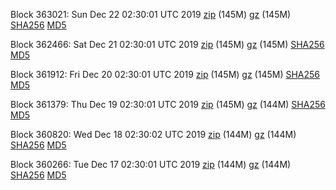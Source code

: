 Block 363021: Sun Dec 22 02:30:01 UTC 2019 [zip](https://files.01coin.io/mainnet/2019-12-22/bootstrap.dat.zip) (145M) [gz](https://files.01coin.io/mainnet/2019-12-22/bootstrap.dat.tar.gz) (145M) [SHA256](https://files.01coin.io/mainnet/2019-12-22/sha256.txt) [MD5](https://files.01coin.io/mainnet/2019-12-22/md5.txt)

Block 362466: Sat Dec 21 02:30:01 UTC 2019 [zip](https://files.01coin.io/mainnet/2019-12-21/bootstrap.dat.zip) (145M) [gz](https://files.01coin.io/mainnet/2019-12-21/bootstrap.dat.tar.gz) (145M) [SHA256](https://files.01coin.io/mainnet/2019-12-21/sha256.txt) [MD5](https://files.01coin.io/mainnet/2019-12-21/md5.txt)

Block 361912: Fri Dec 20 02:30:01 UTC 2019 [zip](https://files.01coin.io/mainnet/2019-12-20/bootstrap.dat.zip) (145M) [gz](https://files.01coin.io/mainnet/2019-12-20/bootstrap.dat.tar.gz) (145M) [SHA256](https://files.01coin.io/mainnet/2019-12-20/sha256.txt) [MD5](https://files.01coin.io/mainnet/2019-12-20/md5.txt)

Block 361379: Thu Dec 19 02:30:01 UTC 2019 [zip](https://files.01coin.io/mainnet/2019-12-19/bootstrap.dat.zip) (145M) [gz](https://files.01coin.io/mainnet/2019-12-19/bootstrap.dat.tar.gz) (144M) [SHA256](https://files.01coin.io/mainnet/2019-12-19/sha256.txt) [MD5](https://files.01coin.io/mainnet/2019-12-19/md5.txt)

Block 360820: Wed Dec 18 02:30:02 UTC 2019 [zip](https://files.01coin.io/mainnet/2019-12-18/bootstrap.dat.zip) (144M) [gz](https://files.01coin.io/mainnet/2019-12-18/bootstrap.dat.tar.gz) (144M) [SHA256](https://files.01coin.io/mainnet/2019-12-18/sha256.txt) [MD5](https://files.01coin.io/mainnet/2019-12-18/md5.txt)

Block 360266: Tue Dec 17 02:30:01 UTC 2019 [zip](https://files.01coin.io/mainnet/2019-12-17/bootstrap.dat.zip) (144M) [gz](https://files.01coin.io/mainnet/2019-12-17/bootstrap.dat.tar.gz) (144M) [SHA256](https://files.01coin.io/mainnet/2019-12-17/sha256.txt) [MD5](https://files.01coin.io/mainnet/2019-12-17/md5.txt)
